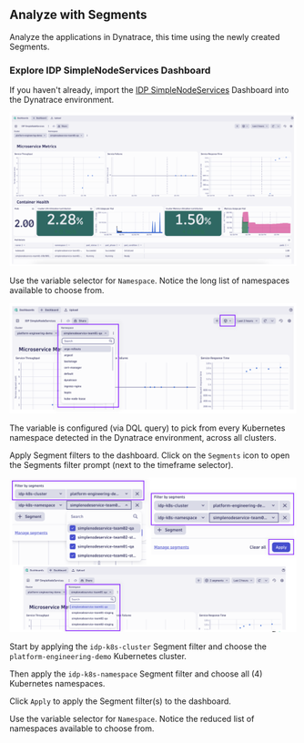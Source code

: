 ## Analyze with Segments

Analyze the applications in Dynatrace, this time using the newly created Segments.

### Explore IDP SimpleNodeServices Dashboard

If you haven't already, import the [IDP SimpleNodeServices](todo/dashboard) Dashboard into the Dynatrace environment.

![IDP SimpleNodeServices Dashboard](../../../assets/images/02_03_idp_simplenodeservices_dashboard.png)

Use the variable selector for `Namespace`.  Notice the long list of namespaces available to choose from.

![Namespace Selector](../../../assets/images/03_02_dashboard_namespace_selector.png)

The variable is configured (via DQL query) to pick from every Kubernetes namespace detected in the Dynatrace environment, across all clusters.

Apply Segment filters to the dashboard.  Click on the `Segments` icon to open the Segments filter prompt (next to the timeframe selector).

![Apply Segments](../../../assets/images/03_02_apply_segments_dashboard.png)

Start by applying the `idp-k8s-cluster` Segment filter and choose the `platform-engineering-demo` Kubernetes cluster.

Then apply the `idp-k8s-namespace` Segment filter and choose all (4) Kubernetes namespaces.

Click `Apply` to apply the Segment filter(s) to the dashboard.

Use the variable selector for `Namespace`.  Notice the reduced list of namespaces available to choose from.

